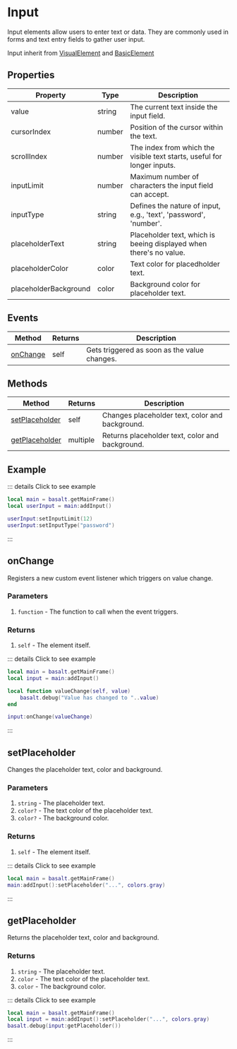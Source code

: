 # Input

Input elements allow users to enter text or data. They are commonly used in forms and text entry fields to gather user input.

Input inherit from [VisualElement](visualelement) and [BasicElement](element)

## Properties

|Property|Type|Description|
|---|---|---|
|value|string|The current text inside the input field.
|cursorIndex|number|Position of the cursor within the text.
|scrollIndex|number|The index from which the visible text starts, useful for longer inputs.
|inputLimit|number|Maximum number of characters the input field can accept.
|inputType|string|Defines the nature of input, e.g., 'text', 'password', 'number'.
|placeholderText|string|Placeholder text, which is beeing displayed when there's no value.
|placeholderColor|color|Text color for placedholder text.
|placeholderBackground|color|Background color for placeholder text.

## Events 

|Method|Returns|Description|
|---|---|---|
|[onChange](#onchange)|self|Gets triggered as soon as the value changes.

## Methods 

|Method|Returns|Description|
|---|---|---|
|[setPlaceholder](#setplaceholder)|self|Changes placeholder text, color and background.
|[getPlaceholder](#getplaceholder)|multiple|Returns placeholder text, color and background.

## Example

::: details Click to see example
```lua
local main = basalt.getMainFrame()
local userInput = main:addInput()

userInput:setInputLimit(12)
userInput:setInputType("password")
```
:::

## onChange <C content="onChange"/>

Registers a new custom event listener which triggers on value change.

### Parameters

1. `function` - The function to call when the event triggers.

### Returns

1. `self` - The element itself.

::: details Click to see example
```lua
local main = basalt.getMainFrame()
local input = main:addInput()

local function valueChange(self, value)
    basalt.debug("Value has changed to "..value)
end

input:onChange(valueChange)
```
:::

## setPlaceholder <C content="setPlaceholder"/>

Changes the placeholder text, color and background.

### Parameters

1. `string` - The placeholder text.
2. `color?` - The text color of the placeholder text.
3. `color?` - The background color.

### Returns

1. `self` - The element itself.

::: details Click to see example
```lua
local main = basalt.getMainFrame()
main:addInput():setPlaceholder("...", colors.gray)
```
:::

## getPlaceholder <C content="getPlaceholder"/>

Returns the placeholder text, color and background.

### Returns

1. `string` - The placeholder text.
2. `color` - The text color of the placeholder text.
3. `color` - The background color.

::: details Click to see example
```lua
local main = basalt.getMainFrame()
local input = main:addInput():setPlaceholder("...", colors.gray)
basalt.debug(input:getPlaceholder())
```
:::